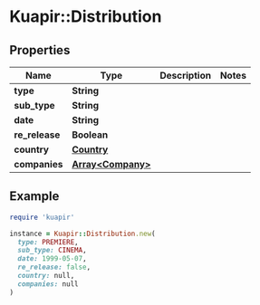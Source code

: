 # Kuapir::Distribution

## Properties

| Name | Type | Description | Notes |
| ---- | ---- | ----------- | ----- |
| **type** | **String** |  |  |
| **sub_type** | **String** |  |  |
| **date** | **String** |  |  |
| **re_release** | **Boolean** |  |  |
| **country** | [**Country**](Country.md) |  |  |
| **companies** | [**Array&lt;Company&gt;**](Company.md) |  |  |

## Example

```ruby
require 'kuapir'

instance = Kuapir::Distribution.new(
  type: PREMIERE,
  sub_type: CINEMA,
  date: 1999-05-07,
  re_release: false,
  country: null,
  companies: null
)
```

